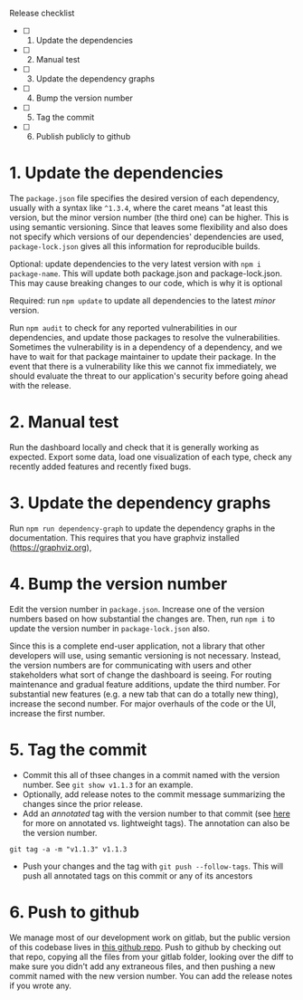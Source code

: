 Release checklist
* [ ] 1. Update the dependencies
* [ ] 2. Manual test
* [ ] 3. Update the dependency graphs
* [ ] 4. Bump the version number
* [ ] 5. Tag the commit
* [ ] 6. Publish publicly to github

# 1. Update the dependencies
The `package.json` file specifies the desired version of each dependency, usually with a syntax like `^1.3.4`, where the caret means "at least this version, but the minor version number (the third one) can be higher. This is using semantic versioning. Since that leaves some flexibility and also does not specify which versions of our dependencies' dependencies are used, `package-lock.json` gives all this information for reproducible builds.

Optional: update dependencies to the very latest version with `npm i package-name`. This will update both package.json and package-lock.json. This may cause breaking changes to our code, which is why it is optional

Required: run `npm update` to update all dependencies to the latest *minor* version. 

Run `npm audit` to check for any reported vulnerabilities in our dependencies, and update those packages to resolve the vulnerabilities. Sometimes the vulnerability is in a dependency of a dependency, and we have to wait for that package maintainer to update their package. In the event that there is a vulnerability like this we cannot fix immediately, we should evaluate the threat to our application's security before going ahead with the release.

# 2. Manual test
Run the dashboard locally and check that it is generally working as expected. Export some data, load one visualization of each type, check any recently added features and recently fixed bugs.

# 3. Update the dependency graphs
Run `npm run dependency-graph` to update the dependency graphs in the documentation. This requires that you have graphviz installed (https://graphviz.org),

# 4. Bump the version number
Edit the version number in `package.json`. Increase one of the version numbers based on how substantial the changes are. Then, run `npm i` to update the version number in `package-lock.json` also.

Since this is a complete end-user application, not a library that other developers will use, using semantic versioning is not necessary. Instead, the version numbers are for communicating with users and other stakeholders what sort of change the dashboard is seeing.
For routing maintenance and gradual feature additions, update the third number. For substantial new features (e.g. a new tab that can do a totally new thing), increase the second number. For major overhauls of the code or the UI, increase the first number.

# 5. Tag the commit
* Commit this all of thsee changes in a commit named with the version number. See `git show v1.1.3` for an example.
* Optionally, add release notes to the commit message summarizing the changes since the prior release.
* Add an *annotated* tag with the version number to that commit (see [here](https://stackoverflow.com/questions/11514075/what-is-the-difference-between-an-annotated-and-unannotated-tag) for more on annotated vs. lightweight tags). The annotation can also be the version number.
```
git tag -a -m "v1.1.3" v1.1.3
```
* Push your changes and the tag with `git push --follow-tags`. This will push all annotated tags on this commit or any of its ancestors

# 6. Push to github
We manage most of our development work on gitlab, but the public version of this codebase lives in [this github repo](https://github.com/uw-ictd/ccis-dashboard). Push to github by checking out that repo, copying all the files from your gitlab folder, looking over the diff to make sure you didn't add any extraneous files, and then pushing a new commit named with the new version number. You can add the release notes if you wrote any.

